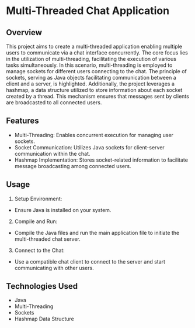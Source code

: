 # Multi-Threaded Chat Application
## Overview
This project aims to create a multi-threaded application enabling multiple users to communicate via a chat interface concurrently. The core focus lies in the utilization of multi-threading, facilitating the execution of various tasks simultaneously. In this scenario, multi-threading is employed to manage sockets for different users connecting to the chat. The principle of sockets, serving as Java objects facilitating communication between a client and a server, is highlighted. Additionally, the project leverages a hashmap, a data structure utilized to store information about each socket created by a thread. This mechanism ensures that messages sent by clients are broadcasted to all connected users.

## Features
- Multi-Threading: Enables concurrent execution for managing user sockets.
- Socket Communication: Utilizes Java sockets for client-server communication within the chat.
- Hashmap Implementation: Stores socket-related information to facilitate message broadcasting among connected users.
## Usage
1. Setup Environment:
- Ensure Java is installed on your system.
2. Compile and Run:
- Compile the Java files and run the main application file to initiate the multi-threaded chat server.
3. Connect to the Chat:
- Use a compatible chat client to connect to the server and start communicating with other users.
## Technologies Used
- Java
- Multi-Threading
- Sockets
- Hashmap Data Structure
